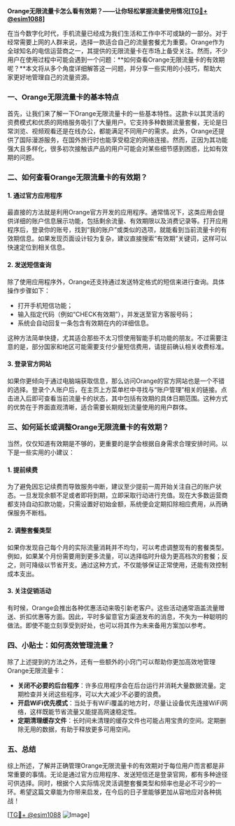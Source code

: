 **Orange无限流量卡怎么看有效期？——让你轻松掌握流量使用情况[[TG💪+ @esim1088](https://t.me/s/esim1088)]**

在当今数字化时代，手机流量已经成为我们生活和工作中不可或缺的一部分。对于经常需要上网的人群来说，选择一款适合自己的流量套餐尤为重要。Orange作为全球知名的电信运营商之一，其提供的无限流量卡在市场上备受关注。然而，不少用户在使用过程中可能会遇到一个问题：**如何查看Orange无限流量卡的有效期呢？**本文将从多个角度详细解答这一问题，并分享一些实用的小技巧，帮助大家更好地管理自己的流量资源。

### 一、Orange无限流量卡的基本特点

首先，让我们来了解一下Orange无限流量卡的一些基本特性。这款卡以其灵活的资费模式和优质的网络服务吸引了大量用户。它支持多种数据流量套餐，无论是日常浏览、视频观看还是在线办公，都能满足不同用户的需求。此外，Orange还提供了国际漫游服务，在国外旅行时也能享受稳定的网络连接。然而，正因为其功能强大且多样化，很多初次接触该产品的用户可能会对某些细节感到困惑，比如有效期的问题。

### 二、如何查看Orange无限流量卡的有效期？

#### 1. 通过官方应用程序
最直接的方法就是利用Orange官方开发的应用程序。通常情况下，这类应用会提供详细的账户信息展示功能，包括剩余流量、有效期限以及消费记录等。打开应用程序后，登录你的账号，找到“我的账户”或类似的选项，就能看到当前流量卡的有效期信息。如果发现页面设计较为复杂，建议直接搜索“有效期”关键词，这样可以快速定位到相关信息。

#### 2. 发送短信查询
除了使用应用程序外，Orange还支持通过发送特定格式的短信来进行查询。具体操作步骤如下：
- 打开手机短信功能；
- 输入指定代码（例如“CHECK有效期”），并发送至官方客服号码；
- 系统会自动回复一条包含有效期在内的详细信息。

这种方法简单快捷，尤其适合那些不太习惯使用智能手机功能的朋友。不过需要注意的是，部分国家和地区可能需要支付少量短信费用，请提前确认相关收费标准。

#### 3. 登录官方网站
如果你更倾向于通过电脑端获取信息，那么访问Orange的官方网站也是一个不错的选择。登录个人账户后，在主页上方菜单栏中寻找与“账户管理”相关的链接。点击进入后即可查看当前流量卡的状态，其中包括有效期的具体日期范围。这种方式的优势在于界面直观清晰，适合需要长期规划流量使用的用户群体。

### 三、如何延长或调整Orange无限流量卡的有效期？

当然，仅仅知道有效期是不够的，更重要的是学会根据自身需求合理安排时间。以下是一些实用的小建议：

#### 1. 提前续费
为了避免因忘记续费而导致服务中断，建议至少提前一周开始关注自己的账户状态。一旦发现余额不足或者即将到期，立即采取行动进行充值。现在大多数运营商都支持自动扣款功能，只需设置好初始金额，系统便会定期扣除相应费用，从而确保服务不断档。

#### 2. 调整套餐类型
如果你发现自己每个月的实际流量消耗并不均匀，可以考虑调整现有的套餐类型。例如，如果某个月份需要用到更多流量，可以选择临时升级为更高档次的套餐；反之，则可降级以节省开支。通过这种方式，不仅能够保证正常使用，还能有效控制成本支出。

#### 3. 关注促销活动
有时候，Orange会推出各种优惠活动来吸引新老客户。这些活动通常涵盖流量赠送、折扣优惠等方面。因此，平时多留意官方渠道发布的消息，不失为一种聪明的做法。即使不能立刻享受到好处，也可以将其作为未来备用方案加以参考。

### 四、小贴士：如何高效管理流量？

除了上述提到的方法之外，还有一些额外的小窍门可以帮助你更加高效地管理Orange无限流量卡：

- **关闭不必要的后台程序**：许多应用程序会在后台运行并消耗大量数据流量。定期检查并关闭这些程序，可以大大减少不必要的浪费。
- **开启WiFi优先模式**：当处于有WiFi覆盖的地方时，尽量让设备优先连接WiFi网络，这样既能节省流量又能提高网速稳定性。
- **定期清理缓存文件**：长时间未清理的缓存文件也可能占用宝贵的空间。定期删除无用的数据，有助于释放更多可用空间。

### 五、总结

综上所述，了解并正确管理Orange无限流量卡的有效期对于每位用户而言都是非常重要的事情。无论是通过官方应用程序、发送短信还是登录官网，都有多种途径可供选择。同时，根据个人实际情况灵活调整套餐类型和频率也是必不可少的一环。希望这篇文章能为你带来启发，在今后的日子里能够更加从容地应对各种挑战！

[[TG💪+ @esim1088](https://t.me/s/esim1088) ![Image](https://i.postimg.cc/4NQfJmqS/Snipaste-2025-05-13-00-14-12.png)]